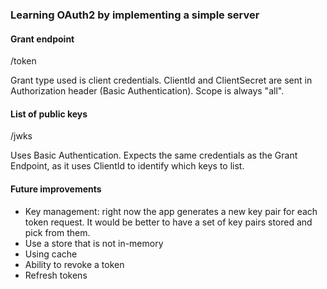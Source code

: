 ### Learning OAuth2 by implementing a simple server

#### Grant endpoint

/token

Grant type used is client credentials. ClientId and ClientSecret are sent in Authorization header (Basic Authentication). Scope is always "all".

#### List of public keys

/jwks

Uses Basic Authentication. Expects the same credentials as the Grant Endpoint, as it uses ClientId to identify which keys to list.

#### Future improvements

- Key management: right now the app generates a new key pair for each token request. It would be better to have a set 
of key pairs stored and pick from them.
- Use a store that is not in-memory
- Using cache
- Ability to revoke a token
- Refresh tokens